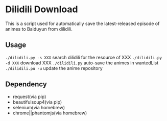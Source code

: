 # Dilidili Download
This is a script used for automatically save the latest-released episode
of animes to Baiduyun from dilidili.

## Usage
`./dilidili.py -s XXX` search dilidili for the resource of XXX
`./dilidili.py -d XXX` download XXX
`./dilidili.py` auto-save the animes in wantedList
`./dilidili.pu -u` update the anime repository
## Dependency
- request(via pip)
- beautifulsoup4(via pip)
- selenium(via homebrew)
- chrome||phantomjs(via homebrew)
